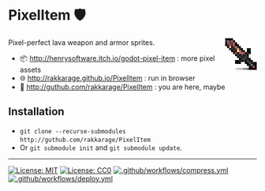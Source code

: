# **PixelItem** 🛡️

<img align="right" src="icon.png">

Pixel-perfect lava weapon and armor sprites.

- 📦 <http://henrysoftware.itch.io/godot-pixel-item> : more pixel assets
- 🌐 <http://rakkarage.github.io/PixelItem> : run in browser
- 📃 <http://guthub.com/rakkarage/PixelItem> : you are here, maybe

## Installation

- `git clone --recurse-submodules http://guthub.com/rakkarage/PixelItem`
- Or `git submodule init` and `git submodule update`.

---
[![License: MIT](https://img.shields.io/badge/License-MIT-blue.svg)](https://opensource.org/licenses/MIT)
[![License: CC0](https://img.shields.io/badge/License-CC0-green.svg)](https://opensource.org/licenses/CC0)
[![.github/workflows/compress.yml](https://github.com/rakkarage/PixelItem/actions/workflows/compress.yml/badge.svg)](https://github.com/rakkarage/PixelItem/actions/workflows/compress.yml)
[![.github/workflows/deploy.yml](https://github.com/rakkarage/PixelItem/actions/workflows/deploy.yml/badge.svg)](https://github.com/rakkarage/PixelItem/actions/workflows/deploy.yml)
